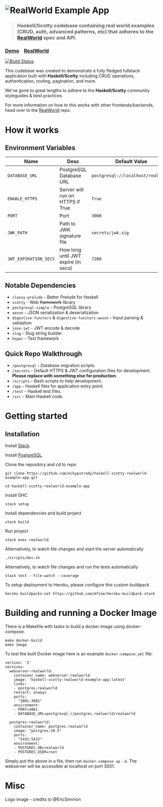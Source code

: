 # ![RealWorld Example App](logo.png)

> ### Haskell/Scotty codebase containing real world examples (CRUD, auth, advanced patterns, etc) that adheres to the [RealWorld](https://github.com/gothinkster/realworld-example-apps) spec and API.

### [Demo](https://haskell-scotty-realworld.herokuapp.com/api/health)&nbsp;&nbsp;&nbsp;&nbsp;[RealWorld](https://github.com/gothinkster/realworld)

[![Build Status](https://travis-ci.org/eckyputrady/haskell-scotty-realworld-example-app.svg?branch=master)](https://travis-ci.org/eckyputrady/haskell-scotty-realworld-example-app)

This codebase was created to demonstrate a fully fledged fullstack application built with **Haskell/Scotty** including CRUD operations, authentication, routing, pagination, and more.

We've gone to great lengths to adhere to the **Haskell/Scotty** community styleguides & best practices.

For more information on how to this works with other frontends/backends, head over to the [RealWorld](https://github.com/gothinkster/realworld) repo.


# How it works

## Environment Variables

| Name | Desc | Default Value
|----|----|----|
| `DATABASE_URL` | PostgreSQL Database URL | `postgresql://localhost/realworld` |
| `ENABLE_HTTPS` | Server will run on HTTPS if True | `True`
| `PORT` | Port | `3000`
| `JWK_PATH` | Path to JWK signature file | `secrets/jwk.sig`
| `JWT_EXPIRATION_SECS` | How long until JWT expire (in secs) | `7200`

## Notable Dependencies

- `classy-prelude` - Better Prelude for Haskell
- `scotty` - Web ~~framework~~ library
- `postgresql-simple` - PostgreSQL library
- `aeson` - JSON serialization & deserialization
- `digestive-functors` & `digestive-functors-aeson` - Input parsing & validation
- `jose-jwt` - JWT encode & decode
- `slug` - Slug string builder
- `hspec` - Test framework

## Quick Repo Walkthrough

- `/postgresql` - Database migration scripts.
- `/secrets` - Default HTTPS & JWT configuration files for development. **Please replace with something else for production**.
- `/scripts` - Bash scripts to help development.
- `/app` - Haskell files for application entry point.
- `/test` - Haskell test files.
- `/src` - Main Haskell code.

# Getting started

## Installation

Install [Stack](https://docs.haskellstack.org/en/stable/README/).

Install [PostgreSQL](https://www.postgresql.org/).

Clone the repository and cd to repo

    git clone https://github.com/eckyputrady/haskell-scotty-realworld-example-app.git

    cd haskell-scotty-realworld-example-app

Install GHC

    stack setup

Install dependencies and build project

    stack build
    
Run project

    stack exec realworld

Alternatively, to watch file changes and start the server automatically

    ./scripts/dev.sh

Alternatively, to watch file changes and run the tests automatically

    stack test --file-watch --coverage

To setup deployment to Heroku, please configure this custom buildpack

    heroku buildpacks:set https://github.com/mfine/heroku-buildpack-stack

# Building and running a Docker Image

There is a Makefile with tasks to build a docker image using docker-compose.

    make docker-build
    make image

To test the built Docker image here is an example `docker-compose.yml` file:

    version: '3'
    services:
      webserver-realworld:
        container_name: webserver.realworld
        image: 'haskell-scotty-realworld-example-app:latest'
        links:
        - postgres-realworld
        restart: always
        ports:
        - "3001:3001"
        environment:
        - PORT=3001
        - DATABASE_URL=postgresql://postgres.realworld/realworld

      postgres-realworld:
        container_name: postgres.realworld
        image: "postgres:10.5"
        ports:
        - "5432:5432"
        environment:
        - POSTGRES_DB=realworld
        - POSTGRES_USER=root

Simply put the above in a file, then run `docker-compose up -d`. The webserver will be accessible at localhost on port 3001.

# Misc

Logo image - credits to @EricSimmon
